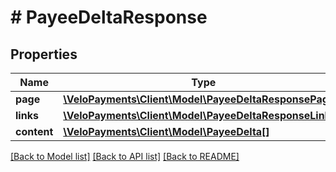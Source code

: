 # # PayeeDeltaResponse

## Properties

Name | Type | Description | Notes
------------ | ------------- | ------------- | -------------
**page** | [**\VeloPayments\Client\Model\PayeeDeltaResponsePage**](PayeeDeltaResponsePage.md) |  | [optional]
**links** | [**\VeloPayments\Client\Model\PayeeDeltaResponseLinks[]**](PayeeDeltaResponseLinks.md) |  | [optional]
**content** | [**\VeloPayments\Client\Model\PayeeDelta[]**](PayeeDelta.md) |  | [optional]

[[Back to Model list]](../../README.md#models) [[Back to API list]](../../README.md#endpoints) [[Back to README]](../../README.md)
